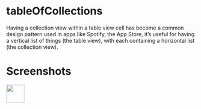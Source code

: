 # tableOfCollections
Having a collection view within a table view cell has become a common design pattern used in apps like Spotify, the App Store, it’s useful for having a vertical list of things (the table view), with each containing a horizontal list (the collection view).

# Screenshots
<img src="https://user-images.githubusercontent.com/38237387/133728668-c98a5340-298e-462d-878f-e6d48a47c189.png" width="48">
